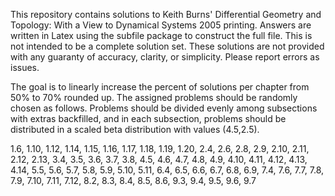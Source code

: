 This repository contains solutions to Keith Burns' Differential Geometry and Topology: With a View to Dynamical Systems 2005 printing. Answers are written in Latex using the subfile package to construct the full file. This is not intended to be a complete solution set. These solutions are not provided with any guaranty of accuracy, clarity, or simplicity. Please report errors as issues.

The goal is to linearly increase the percent of solutions per chapter from 50% to 70% rounded up. The assigned problems should be randomly chosen as follows. Problems should be divided evenly among subsections with extras backfilled, and in each subsection, problems should be distributed in a scaled beta distribution with values (4.5,2.5).

1.6, 1.10, 1.12, 1.14, 1.15, 1.16, 1.17, 1.18, 1.19, 1.20, 2.4, 2.6, 2.8, 2.9, 2.10, 2.11, 2.12, 2.13, 3.4, 3.5, 3.6, 3.7, 3.8, 4.5, 4.6, 4.7, 4.8, 4.9, 4.10, 4.11, 4.12, 4.13, 4.14, 5.5, 5.6, 5.7, 5.8, 5.9, 5.10, 5.11, 6.4, 6.5, 6.6, 6.7, 6.8, 6.9, 7.4, 7.6, 7.7, 7.8, 7.9, 7.10, 7.11, 7.12, 8.2, 8.3, 8.4, 8.5, 8.6, 9.3, 9.4, 9.5, 9.6, 9.7

